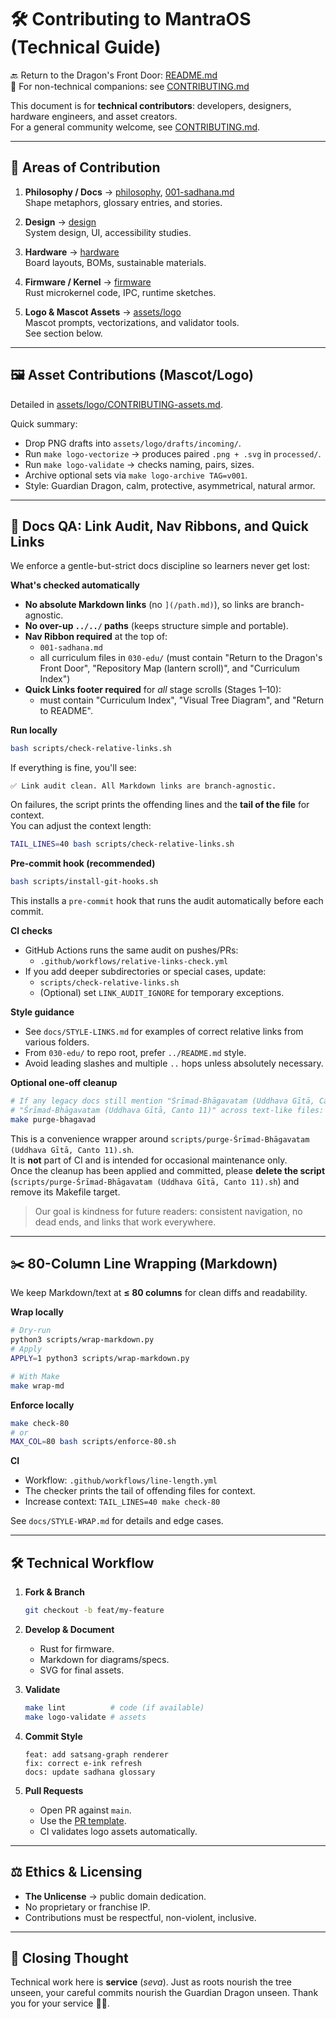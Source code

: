 # 🛠️ Contributing to MantraOS (Technical Guide)

🔙 Return to the Dragon's Front Door: [README.md](README.md)  
🔗 For non-technical companions: see [CONTRIBUTING.md](CONTRIBUTING.md)


This document is for **technical contributors**: developers, designers, hardware engineers, and asset creators.  
For a general community welcome, see [CONTRIBUTING.md](./CONTRIBUTING.md).

---

## 📂 Areas of Contribution

1. **Philosophy / Docs** → [philosophy](philosophy), [001-sadhana.md](001-sadhana.md)  
   Shape metaphors, glossary entries, and stories.

2. **Design** → [design](design)  
   System design, UI, accessibility studies.

3. **Hardware** → [hardware](hardware)  
   Board layouts, BOMs, sustainable materials.

4. **Firmware / Kernel** → [firmware](firmware)  
   Rust microkernel code, IPC, runtime sketches.

5. **Logo & Mascot Assets** → [assets/logo](assets/logo)  
   Mascot prompts, vectorizations, and validator tools.  
   See section below.

---

## 🖼️ Asset Contributions (Mascot/Logo)

Detailed in [assets/logo/CONTRIBUTING-assets.md](assets/logo/CONTRIBUTING-assets.md).

Quick summary:

- Drop PNG drafts into `assets/logo/drafts/incoming/`.  
- Run `make logo-vectorize` → produces paired `.png + .svg` in `processed/`.  
- Run `make logo-validate` → checks naming, pairs, sizes.  
- Archive optional sets via `make logo-archive TAG=v001`.  
- Style: Guardian Dragon, calm, protective, asymmetrical, natural armor.

---

## 🧪 Docs QA: Link Audit, Nav Ribbons, and Quick Links

We enforce a gentle-but-strict docs discipline so learners never get lost:

**What's checked automatically**
- **No absolute Markdown links** (no `](/path.md)`), so links are branch-agnostic.
- **No over-up `../../` paths** (keeps structure simple and portable).
- **Nav Ribbon required** at the top of:
  - `001-sadhana.md`
  - all curriculum files in `030-edu/`
  (must contain "Return to the Dragon's Front Door", "Repository Map (lantern scroll)", and "Curriculum Index")
- **Quick Links footer required** for *all* stage scrolls (Stages 1–10):
  - must contain "Curriculum Index", "Visual Tree Diagram", and "Return to README".

**Run locally**
```bash
bash scripts/check-relative-links.sh
```
If everything is fine, you'll see:
```
✅ Link audit clean. All Markdown links are branch-agnostic.
```
On failures, the script prints the offending lines and the **tail of the file** for context.  
You can adjust the context length:
```bash
TAIL_LINES=40 bash scripts/check-relative-links.sh
```

**Pre-commit hook (recommended)**
```bash
bash scripts/install-git-hooks.sh
```
This installs a `pre-commit` hook that runs the audit automatically before each commit.

**CI checks**
- GitHub Actions runs the same audit on pushes/PRs:
  - `.github/workflows/relative-links-check.yml`
- If you add deeper subdirectories or special cases, update:
  - `scripts/check-relative-links.sh`
  - (Optional) set `LINK_AUDIT_IGNORE` for temporary exceptions.

**Style guidance**
- See `docs/STYLE-LINKS.md` for examples of correct relative links from various folders.
- From `030-edu/` to repo root, prefer `../README.md` style.
- Avoid leading slashes and multiple `..` hops unless absolutely necessary.

**Optional one-off cleanup**
```bash
# If any legacy docs still mention "Śrīmad-Bhāgavatam (Uddhava Gītā, Canto 11)", normalize them to
# "Śrīmad-Bhāgavatam (Uddhava Gītā, Canto 11)" across text-like files:
make purge-bhagavad
```
This is a convenience wrapper around `scripts/purge-Śrīmad-Bhāgavatam (Uddhava Gītā, Canto 11).sh`.  
It is **not** part of CI and is intended for occasional maintenance only.  
Once the cleanup has been applied and committed, please **delete the script**
(`scripts/purge-Śrīmad-Bhāgavatam (Uddhava Gītā, Canto 11).sh`) and remove its Makefile target.

> Our goal is kindness for future readers: consistent navigation, no dead ends, and links that work everywhere.

---

## ✂️ 80-Column Line Wrapping (Markdown)

We keep Markdown/text at **≤ 80 columns** for clean diffs and readability.

**Wrap locally**
```bash
# Dry-run
python3 scripts/wrap-markdown.py
# Apply
APPLY=1 python3 scripts/wrap-markdown.py

# With Make
make wrap-md
```

**Enforce locally**
```bash
make check-80
# or
MAX_COL=80 bash scripts/enforce-80.sh
```

**CI**
- Workflow: `.github/workflows/line-length.yml`
- The checker prints the tail of offending files for context.
- Increase context:
  `TAIL_LINES=40 make check-80`

See `docs/STYLE-WRAP.md` for details and edge cases.

---

## 🛠️ Technical Workflow

1. **Fork & Branch**
   ```bash
   git checkout -b feat/my-feature
   ```

2. **Develop & Document**

   * Rust for firmware.
   * Markdown for diagrams/specs.
   * SVG for final assets.

3. **Validate**

   ```bash
   make lint          # code (if available)
   make logo-validate # assets
   ```

4. **Commit Style**

   ```
   feat: add satsang-graph renderer
   fix: correct e-ink refresh
   docs: update sadhana glossary
   ```

5. **Pull Requests**

   * Open PR against `main`.
   * Use the [PR template](.github/pull_request_template.md).
   * CI validates logo assets automatically.

---

## ⚖️ Ethics & Licensing

* **The Unlicense** → public domain dedication.
* No proprietary or franchise IP.
* Contributions must be respectful, non-violent, inclusive.

---

## 🙏 Closing Thought

Technical work here is **service** (*seva*).
Just as roots nourish the tree unseen, your careful commits nourish the Guardian Dragon unseen.
Thank you for your service 🌱🐉.